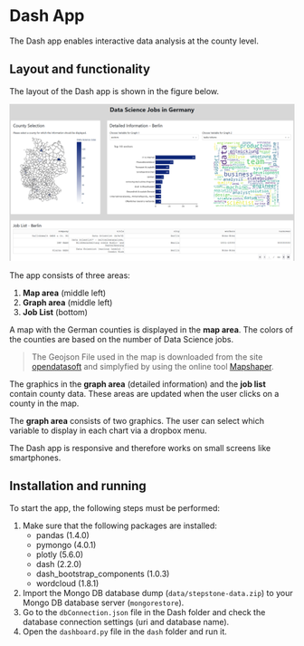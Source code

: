 # Dash App

The Dash app enables interactive data analysis at the county level.


## Layout and functionality

The layout of the Dash app is shown in the figure below.

![](dashapp.PNG )

The app consists of three areas:
1.  **Map area** (middle left)
1.  **Graph area** (middle left)
1.  **Job List** (bottom)

A map with the German counties is displayed in the **map area**. The colors of the counties are based on the number of Data Science jobs. 

> The Geojson File used in the map is downloaded from the site [opendatasoft](ps://data.opendatasoft.com/explore/dataset/georef-germany-kreis%40public/export) and simplyfied by using the online tool [Mapshaper](https://mapshaper.org/).

The graphics in the **graph area** (detailed information) and the **job list** contain county data. These areas are updated when the user clicks on a county in the map.

The **graph area** consists of two graphics. The user can select which variable to display in each chart via a dropbox menu.

The Dash app is responsive and therefore works on small screens like smartphones.


## Installation and running

To start the app, the following steps must be performed:

1. Make sure that the following packages are installed:
    *   pandas (1.4.0)
    *   pymongo (4.0.1)
    *   plotly (5.6.0)
    *   dash (2.2.0)
    *   dash_bootstrap_components (1.0.3)
    *   wordcloud (1.8.1)
1. Import the Mongo DB database dump (`data/stepstone-data.zip`) to your Mongo DB database server (`mongorestore`).
1. Go to the `dbConnection.json` file in the Dash folder and check the database connection settings (uri and database name).
1. Open the `dashboard.py` file in the `dash` folder and run it.
